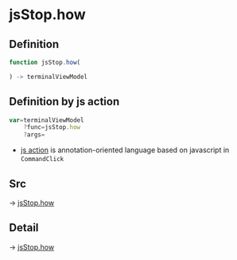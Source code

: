 # jsStop.how

## Definition

```js.js
function jsStop.how(

) -> terminalViewModel
```


## Definition by js action

```js.js
var=terminalViewModel
	?func=jsStop.how
	?args=

```

- [js action](#) is annotation-oriented language based on javascript in `CommandClick`

## Src

-> [jsStop.how](https://github.com/puutaro/CommandClick/blob/master/app/src/main/java/com/puutaro/commandclick/fragment_lib/terminal_fragment/js_interface/JsStop.kt#L13)

## Detail

-> [jsStop.how](https://github.com/puutaro/CommandClick/blob/master/md/developer/js_interface/details/JsStop/how.md)

